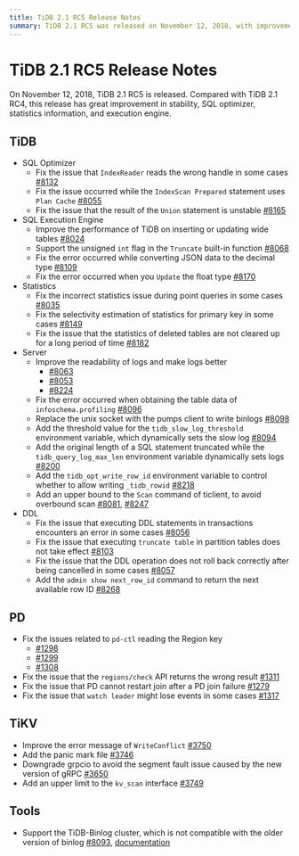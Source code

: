 ```yaml
---
title: TiDB 2.1 RC5 Release Notes
summary: TiDB 2.1 RC5 was released on November 12, 2018, with improvements in stability, SQL optimizer, statistics, and execution engine. Fixes include issues with IndexReader, IndexScan Prepared statement, Union statement, and JSON data conversion. Server improvements include log readability, table data retrieval, and environment variable additions. PD fixes issues related to Region key reading, `regions/check` API, PD restart join, and event loss. TiKV improves error messages, adds panic mark file, downgrades grpcio, and adds an upper limit to the `kv_scan` interface.
---
```


<!-- markdownlint-disable MD032 -->

# TiDB 2.1 RC5 Release Notes

On November 12, 2018, TiDB 2.1 RC5 is released. Compared with TiDB 2.1 RC4, this release has great improvement in stability, SQL optimizer, statistics information, and execution engine.

## TiDB

+ SQL Optimizer
    - Fix the issue that `IndexReader` reads the wrong handle in some cases [#8132](https://github.com/pingcap/tidb/pull/8132)
    - Fix the issue occurred while the `IndexScan Prepared` statement uses `Plan Cache` [#8055](https://github.com/pingcap/tidb/pull/8055)
    - Fix the issue that the result of the `Union` statement is unstable [#8165](https://github.com/pingcap/tidb/pull/8165)
+ SQL Execution Engine
    - Improve the performance of TiDB on inserting or updating wide tables [#8024](https://github.com/pingcap/tidb/pull/8024)
    - Support the unsigned `int` flag in the `Truncate` built-in function [#8068](https://github.com/pingcap/tidb/pull/8068)
    - Fix the error occurred while converting JSON data to the decimal type [#8109](https://github.com/pingcap/tidb/pull/8109)
    - Fix the error occurred when you `Update` the float type [#8170](https://github.com/pingcap/tidb/pull/8170)
+ Statistics
    - Fix the incorrect statistics issue during point queries in some cases [#8035](https://github.com/pingcap/tidb/pull/8035)
    - Fix the selectivity estimation of statistics for primary key in some cases [#8149](https://github.com/pingcap/tidb/pull/8149)
    - Fix the issue that the statistics of deleted tables are not cleared up for a long period of time [#8182](https://github.com/pingcap/tidb/pull/8182)
+ Server
    + Improve the readability of logs and make logs better
        - [#8063](https://github.com/pingcap/tidb/pull/8063)
        - [#8053](https://github.com/pingcap/tidb/pull/8053)
        - [#8224](https://github.com/pingcap/tidb/pull/8224)
    - Fix the error occurred when obtaining the table data of `infoschema.profiling` [#8096](https://github.com/pingcap/tidb/pull/8096)
    - Replace the unix socket with the pumps client to write binlogs [#8098](https://github.com/pingcap/tidb/pull/8098)
    - Add the threshold value for the `tidb_slow_log_threshold` environment variable, which dynamically sets the slow log [#8094](https://github.com/pingcap/tidb/pull/8094)
    - Add the original length of a SQL statement truncated while the `tidb_query_log_max_len` environment variable dynamically sets logs [#8200](https://github.com/pingcap/tidb/pull/8200)
    - Add the `tidb_opt_write_row_id` environment variable to control whether to allow writing `_tidb_rowid` [#8218](https://github.com/pingcap/tidb/pull/8218)
    - Add an upper bound to the `Scan` command of ticlient, to avoid overbound scan [#8081](https://github.com/pingcap/tidb/pull/8081), [#8247](https://github.com/pingcap/tidb/pull/8247)
+ DDL
    - Fix the issue that executing DDL statements in transactions encounters an error in some cases [#8056](https://github.com/pingcap/tidb/pull/8056)
    - Fix the issue that executing `truncate table` in partition tables does not take effect [#8103](https://github.com/pingcap/tidb/pull/8103)
    - Fix the issue that the DDL operation does not roll back correctly after being cancelled in some cases [#8057](https://github.com/pingcap/tidb/pull/8057)
    - Add the `admin show next_row_id` command to return the next available row ID [#8268](https://github.com/pingcap/tidb/pull/8268)

## PD

+ Fix the issues related to `pd-ctl` reading the Region key
    - [#1298](https://github.com/pingcap/pd/pull/1298)
    - [#1299](https://github.com/pingcap/pd/pull/1299)
    - [#1308](https://github.com/pingcap/pd/pull/1308)
+ Fix the issue that the `regions/check` API returns the wrong result [#1311](https://github.com/pingcap/pd/pull/1311)
+ Fix the issue that PD cannot restart join after a PD join failure [#1279](https://github.com/pingcap/pd/pull/1279)
+ Fix the issue that `watch leader` might lose events in some cases [#1317](https://github.com/pingcap/pd/pull/1317)

## TiKV

+ Improve the error message of `WriteConflict` [#3750](https://github.com/tikv/tikv/pull/3750)
+ Add the panic mark file [#3746](https://github.com/tikv/tikv/pull/3746)
+ Downgrade grpcio to avoid the segment fault issue caused by the new version of gRPC [#3650](https://github.com/tikv/tikv/pull/3650)
+ Add an upper limit to the `kv_scan` interface [#3749](https://github.com/tikv/tikv/pull/3749)

## Tools

- Support the TiDB-Binlog cluster, which is not compatible with the older version of binlog [#8093](https://github.com/pingcap/tidb/pull/8093), [documentation](https://docs-archive.pingcap.com/tidb/v2.1/tidb-binlog-overview)
